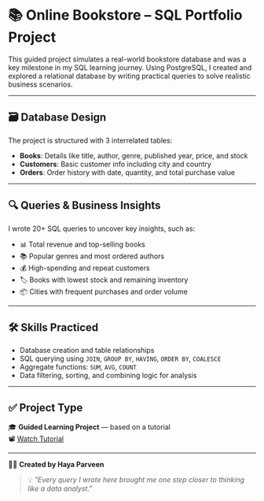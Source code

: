 # 📚 Online Bookstore – SQL Portfolio Project

This guided project simulates a real-world bookstore database and was a key milestone in my SQL learning journey. Using PostgreSQL, I created and explored a relational database by writing practical queries to solve realistic business scenarios.

---

## 🗃️ Database Design

The project is structured with 3 interrelated tables:

- **Books**: Details like title, author, genre, published year, price, and stock  
- **Customers**: Basic customer info including city and country  
- **Orders**: Order history with date, quantity, and total purchase value  

---

## 🔍 Queries & Business Insights

I wrote 20+ SQL queries to uncover key insights, such as:

- 📊 Total revenue and top-selling books  
- 📚 Popular genres and most ordered authors  
- 💰 High-spending and repeat customers  
- 🏷️ Books with lowest stock and remaining inventory  
- 📦 Cities with frequent purchases and order volume  

---

## 🛠️ Skills Practiced

- Database creation and table relationships  
- SQL querying using `JOIN`, `GROUP BY`, `HAVING`, `ORDER BY`, `COALESCE`  
- Aggregate functions: `SUM`, `AVG`, `COUNT`  
- Data filtering, sorting, and combining logic for analysis  

---

## ✅ Project Type

🎓 **Guided Learning Project** — based on a tutorial  
📽️ [Watch Tutorial](https://www.youtube.com/watch?v=sxgAb6FGTBE&t=2457s)

---

👩‍💻 **Created by Haya Parveen**

> 💡 *"Every query I wrote here brought me one step closer to thinking like a data analyst."*

